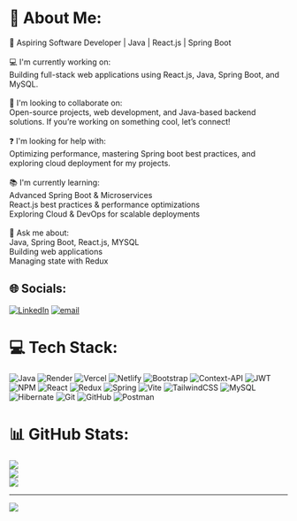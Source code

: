 # 💫 About Me:
🚀 Aspiring Software Developer | Java | React.js | Spring Boot<br><br>💻 I'm currently working on:<br>Building full-stack web applications using React.js, Java, Spring Boot, and MySQL.<br><br>🤝 I'm looking to collaborate on:<br>Open-source projects, web development, and Java-based backend solutions. If you’re working on something cool, let’s connect!<br><br>❓ I'm looking for help with:<br>Optimizing performance, mastering Spring boot best practices, and exploring cloud deployment for my projects.<br><br>📚 I'm currently learning:<br>Advanced Spring Boot & Microservices<br>React.js best practices & performance optimizations<br>Exploring Cloud & DevOps for scalable deployments<br><br>💬 Ask me about:<br>Java, Spring Boot, React.js, MYSQL<br>Building web applications<br>Managing state with Redux<br>


## 🌐 Socials:
[![LinkedIn](https://img.shields.io/badge/LinkedIn-%230077B5.svg?logo=linkedin&logoColor=white)](https://linkedin.com/in/https://www.linkedin.com/in/akshay-shinde-350892215) [![email](https://img.shields.io/badge/Email-D14836?logo=gmail&logoColor=white)](mailto:akshayshindepatil000@gmail.com) 

# 💻 Tech Stack:
![Java](https://img.shields.io/badge/java-%23ED8B00.svg?style=for-the-badge&logo=openjdk&logoColor=white) ![Render](https://img.shields.io/badge/Render-%46E3B7.svg?style=for-the-badge&logo=render&logoColor=white) ![Vercel](https://img.shields.io/badge/vercel-%23000000.svg?style=for-the-badge&logo=vercel&logoColor=white) ![Netlify](https://img.shields.io/badge/netlify-%23000000.svg?style=for-the-badge&logo=netlify&logoColor=#00C7B7) ![Bootstrap](https://img.shields.io/badge/bootstrap-%238511FA.svg?style=for-the-badge&logo=bootstrap&logoColor=white) ![Context-API](https://img.shields.io/badge/Context--Api-000000?style=for-the-badge&logo=react) ![JWT](https://img.shields.io/badge/JWT-black?style=for-the-badge&logo=JSON%20web%20tokens) ![NPM](https://img.shields.io/badge/NPM-%23CB3837.svg?style=for-the-badge&logo=npm&logoColor=white) ![React](https://img.shields.io/badge/react-%2320232a.svg?style=for-the-badge&logo=react&logoColor=%2361DAFB) ![Redux](https://img.shields.io/badge/redux-%23593d88.svg?style=for-the-badge&logo=redux&logoColor=white) ![Spring](https://img.shields.io/badge/spring-%236DB33F.svg?style=for-the-badge&logo=spring&logoColor=white) ![Vite](https://img.shields.io/badge/vite-%23646CFF.svg?style=for-the-badge&logo=vite&logoColor=white) ![TailwindCSS](https://img.shields.io/badge/tailwindcss-%2338B2AC.svg?style=for-the-badge&logo=tailwind-css&logoColor=white) ![MySQL](https://img.shields.io/badge/mysql-4479A1.svg?style=for-the-badge&logo=mysql&logoColor=white) ![Hibernate](https://img.shields.io/badge/Hibernate-59666C?style=for-the-badge&logo=Hibernate&logoColor=white) ![Git](https://img.shields.io/badge/git-%23F05033.svg?style=for-the-badge&logo=git&logoColor=white) ![GitHub](https://img.shields.io/badge/github-%23121011.svg?style=for-the-badge&logo=github&logoColor=white) ![Postman](https://img.shields.io/badge/Postman-FF6C37?style=for-the-badge&logo=postman&logoColor=white)
# 📊 GitHub Stats:
![](https://github-readme-stats.vercel.app/api?username=akshayshinde02&theme=dark&hide_border=false&include_all_commits=false&count_private=false)<br/>
![](https://github-readme-streak-stats.herokuapp.com/?user=akshayshinde02&theme=dark&hide_border=false)<br/>
![](https://github-readme-stats.vercel.app/api/top-langs/?username=akshayshinde02&theme=dark&hide_border=false&include_all_commits=false&count_private=false&layout=compact)

---
[![](https://visitcount.itsvg.in/api?id=akshayshinde02&icon=0&color=0)](https://visitcount.itsvg.in)

<!-- Proudly created with GPRM ( https://gprm.itsvg.in ) -->

